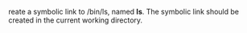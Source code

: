 reate a symbolic link to /bin/ls, named __ls__. The symbolic link should be created in the current working directory.
